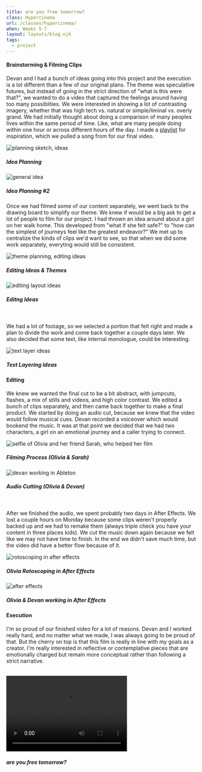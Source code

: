 ```yaml
---
title: are you free tomorrow?
class: Hypercinema
url: /classes/hypercinema/
when: Weeks 5-7
layout: layouts/blog.njk
tags:
  - project
---
```


#### Brainstorming & Filming Clips

Devan and I had a bunch of ideas going into this project and the execution is a lot different than a few of our original plans. The theme was speculative
futures, but instead of going in the strict direction of "what is this were that?", we wanted to do a video that captured the feelings around having too
many possiblities. We were interested in showing a lot of contrasting imagery, whether that was high tech vs. natural or simple/liminal vs. overly grand. We had initially thought
about doing a comparison of many peoples lives within the same period of time. Like, what are many people doing within one hour or across different hours of the day.
I made a <a target="_blank" href="https://open.spotify.com/playlist/7nWDkt8jHbB5Gv6g6c1wAT?si=37dc6ae487c34242">playlist</a> for inspiration, which we pulled a song from for our final video.

<div class="img-div">
<div class="img-cont">
  <img class="blog-img" alt="planning sketch, ideas" src="https://cdn.glitch.global/d7ac8ce9-d6b5-4915-b92c-e6f0bf0d0c29/IMG_3790.jpg?v=1729012938947">
  <h5>
    Idea Planning
  </h5>
  </div>
<div class="img-cont">
  <img class="blog-img" alt="general idea" src="https://cdn.glitch.global/d7ac8ce9-d6b5-4915-b92c-e6f0bf0d0c29/IMG_3792.JPG?v=1729012948791">
  <h5>
    Idea Planning #2
  </h5>
  </div>
  </div>

Once we had filmed some of our content separately, we went back to the drawing board to simplify our theme. We knew if would be a big ask to get a lot of people to film
for our project. I had thrown an idea around about a girl on her walk home. This developed from "what if she felt safe?" to "how can the simplest of journeys feel like the greatest endeavor?"
We met up to centralize the kinds of clips we'd want to see, so that when we did some work separately, everyting would still be consistent.
<br>

 <div class="img-div">
  <div class="img-cont">
  <img class="blog-img" alt="theme planning, editing ideas" src="https://cdn.glitch.global/d7ac8ce9-d6b5-4915-b92c-e6f0bf0d0c29/IMG_3788.JPG?v=1729012927168">
  <h5>
    Editing Ideas & Themes
  </h5>
  </div>
  <div class="img-cont">
  <img class="blog-img" alt="editing layout ideas" src="https://cdn.glitch.global/d7ac8ce9-d6b5-4915-b92c-e6f0bf0d0c29/IMG_3789.JPG?v=1729012932929">
  <h5>
    Editng Ideas
  </h5>
  </div>
  </div>
  <br>
  
  We had a lot of footage, so we selected a portion that felt right and made a plan to divide the work and come back together 
  a couple days later. We also decided that some text, like internal monologue, could be interesting. 
  
  <div class="img-div">
  <div class="img-cont">
  <img class="blog-img" alt="text layer ideas" src="https://cdn.glitch.global/d7ac8ce9-d6b5-4915-b92c-e6f0bf0d0c29/IMG_3791.jpg?v=1729012943725">
  <h5>
    Text Layering Ideas
  </h5>
  </div>
</div>

#### Editing

We knew we wanted the final cut to be a bit abstract, with jumpcuts, flashes, a mix of stills and videos, and high color contrast. We edited a bunch of clips separately, and then came back together
to make a final product. We started by doing an audio cut, because we knew that the video would follow musical cues. Devan recorded a voiceover which would
bookend the music. It was at that point we decided that we had two characters, a girl on an emotional journey and a caller trying to connect.

<div class="img-div">
<div class="img-cont">
  <img class="blog-img" alt="selfie of Olivia and her friend Sarah, who helped her film" src="https://cdn.glitch.global/d7ac8ce9-d6b5-4915-b92c-e6f0bf0d0c29/IMG_3595.JPG?v=1729012838559">
  <h5>
    Filming Process (Olivia & Sarah)
  </h5>
  </div>
  <div class="img-cont">
  <img class="blog-img" alt="devan working in Ableton" src="https://cdn.glitch.global/d7ac8ce9-d6b5-4915-b92c-e6f0bf0d0c29/IMG_3773.JPG?v=1729012912578">
  <h5>
    Audio Cutting (Olivia & Devan)
  </h5>
  </div></div>
  
  <br>
  
  After we finished the audio, we spent probably two days in After Effects. We lost a couple hours on Monday because some clips weren't properly backed up
  and we had to remake them (always triple check you have your content in three places kids). We cut the music down again because we felt like we may not have time to finish. 
  In the end we didn't save much time, but the video did have a better flow because of it.  
  
  <div class="img-div">
<div class="img-cont">
  <img class="blog-img" alt="rotoscoping in after effects" src="https://cdn.glitch.global/d7ac8ce9-d6b5-4915-b92c-e6f0bf0d0c29/IMG_3772.jpg?v=1729012902449">
  <h5>
    Olivia Rotoscoping in After Effects
  </h5>
  </div>
  <div class="img-cont">
  <img class="blog-img" alt="after effects" src="https://cdn.glitch.global/d7ac8ce9-d6b5-4915-b92c-e6f0bf0d0c29/IMG_3775.JPG?v=1729012920437">
  <h5>
    Olivia & Devan working in After Effects
  </h5>
  </div>
</div>

#### Execution

I'm so proud of our finished video for a lot of reasons. Devan and I worked really hard, and no matter
what we made, I was always going to be proud of that. But the cherry on top is that this film is really in line with my goals as a creator.
I'm really interested in reflective or contemplative pieces that are emotionally charged but remain more conceptual
rather than following a strict narrative.
<br><br>

<div>
  <div class="vid-aud">
  <video width="320" height="200" controls>
  <source src="https://cdn.glitch.me/d7ac8ce9-d6b5-4915-b92c-e6f0bf0d0c29/areyoufree.mp4?v=1729041185440" >
Your browser does not support the video tag.
</video><h5>
    <i>are you free tomorrow?</i>
  </h5>
  </div>
</div>
